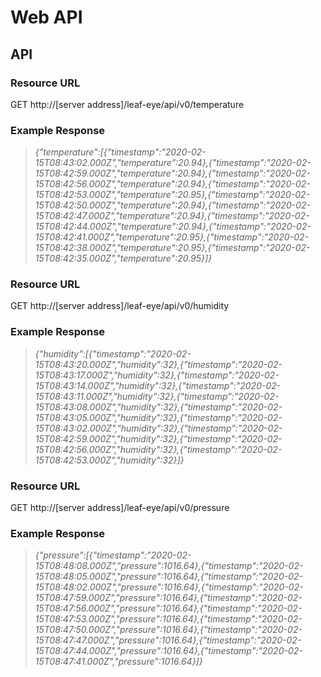 # Web API


## API

### Resource URL
GET http://\[server address]/leaf-eye/api/v0/temperature

### Example Response
>*{"temperature":[{"timestamp":"2020-02-15T08:43:02.000Z","temperature":20.94},{"timestamp":"2020-02-15T08:42:59.000Z","temperature":20.94},{"timestamp":"2020-02-15T08:42:56.000Z","temperature":20.94},{"timestamp":"2020-02-15T08:42:53.000Z","temperature":20.95},{"timestamp":"2020-02-15T08:42:50.000Z","temperature":20.94},{"timestamp":"2020-02-15T08:42:47.000Z","temperature":20.94},{"timestamp":"2020-02-15T08:42:44.000Z","temperature":20.94},{"timestamp":"2020-02-15T08:42:41.000Z","temperature":20.95},{"timestamp":"2020-02-15T08:42:38.000Z","temperature":20.95},{"timestamp":"2020-02-15T08:42:35.000Z","temperature":20.95}]}*


### Resource URL
GET http://\[server address]/leaf-eye/api/v0/humidity

### Example Response
>*{"humidity":[{"timestamp":"2020-02-15T08:43:20.000Z","humidity":32},{"timestamp":"2020-02-15T08:43:17.000Z","humidity":32},{"timestamp":"2020-02-15T08:43:14.000Z","humidity":32},{"timestamp":"2020-02-15T08:43:11.000Z","humidity":32},{"timestamp":"2020-02-15T08:43:08.000Z","humidity":32},{"timestamp":"2020-02-15T08:43:05.000Z","humidity":32},{"timestamp":"2020-02-15T08:43:02.000Z","humidity":32},{"timestamp":"2020-02-15T08:42:59.000Z","humidity":32},{"timestamp":"2020-02-15T08:42:56.000Z","humidity":32},{"timestamp":"2020-02-15T08:42:53.000Z","humidity":32}]}*


### Resource URL
GET http://\[server address]/leaf-eye/api/v0/pressure

### Example Response
>*{"pressure":[{"timestamp":"2020-02-15T08:48:08.000Z","pressure":1016.64},{"timestamp":"2020-02-15T08:48:05.000Z","pressure":1016.64},{"timestamp":"2020-02-15T08:48:02.000Z","pressure":1016.64},{"timestamp":"2020-02-15T08:47:59.000Z","pressure":1016.64},{"timestamp":"2020-02-15T08:47:56.000Z","pressure":1016.64},{"timestamp":"2020-02-15T08:47:53.000Z","pressure":1016.64},{"timestamp":"2020-02-15T08:47:50.000Z","pressure":1016.64},{"timestamp":"2020-02-15T08:47:47.000Z","pressure":1016.64},{"timestamp":"2020-02-15T08:47:44.000Z","pressure":1016.64},{"timestamp":"2020-02-15T08:47:41.000Z","pressure":1016.64}]}*
